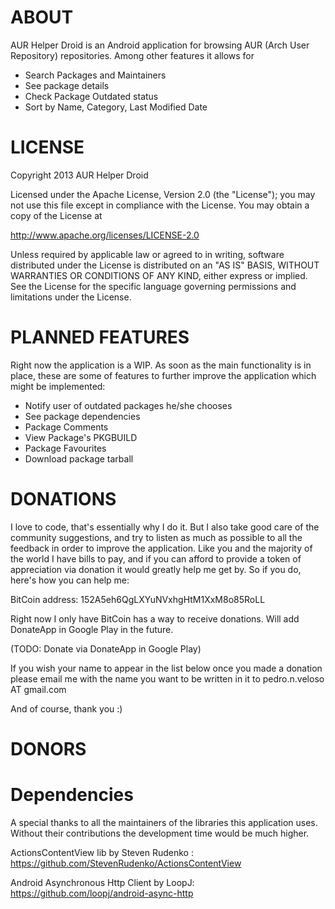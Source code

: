 # ABOUT #

AUR Helper Droid is an Android application for browsing AUR (Arch User Repository) repositories.
Among other features it allows for

* Search Packages and Maintainers
* See package details
* Check Package Outdated status
* Sort by Name, Category, Last Modified Date

# LICENSE #

Copyright 2013 AUR Helper Droid

Licensed under the Apache License, Version 2.0 (the "License");
you may not use this file except in compliance with the License.
You may obtain a copy of the License at

   http://www.apache.org/licenses/LICENSE-2.0

Unless required by applicable law or agreed to in writing, software
distributed under the License is distributed on an "AS IS" BASIS,
WITHOUT WARRANTIES OR CONDITIONS OF ANY KIND, either express or implied.
See the License for the specific language governing permissions and
limitations under the License.

# PLANNED FEATURES #

Right now the application is a WIP. As soon as the main functionality is in place, these are some of features to further improve the application which might be implemented:

* Notify user of outdated packages he/she chooses
* See package dependencies
* Package Comments
* View Package's PKGBUILD
* Package Favourites
* Download package tarball


# DONATIONS #

I love to code, that's essentially why I do it. But I also take good care of the community suggestions, and try to listen as much as possible to all the feedback in order to improve the application. Like you and the majority of the world I have bills to pay, and if you can afford to provide a token of appreciation via donation it would greatly help me get by. So if you do, here's how you can help me:

BitCoin address: 152A5eh6QgLXYuNVxhgHtM1XxM8o85RoLL

Right now I only have BitCoin has a way to receive donations. Will add DonateApp in Google Play in the future.

(TODO: Donate via DonateApp in Google Play)

If you wish your name to appear in the list below once you made a donation please email me with the name you want to be written in it to pedro.n.veloso AT gmail.com

And of course, thank you :)

# DONORS #

# Dependencies #

A special thanks to all the maintainers of the libraries this application uses. Without their contributions the development time would be much higher.

ActionsContentView lib by Steven Rudenko :
https://github.com/StevenRudenko/ActionsContentView

Android Asynchronous Http Client by LoopJ:
https://github.com/loopj/android-async-http

